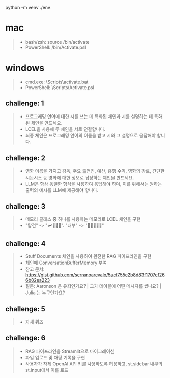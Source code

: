 python -m venv ./env

# mac
> - bash/zsh: source <venv>/bin/activate
> - PowerShell: <venv>/bin/Activate.psl

# windows
> - cmd.exe: <venv>\Scripts\activate.bat
> - PowerShell: <venv>\Scripts\Activate.psl

## challenge: 1
> - 프로그래밍 언어에 대한 시를 쓰는 데 특화된 체인과 시를 설명하는 데 특화된 체인을 만드세요.
> - LCEL을 사용해 두 체인을 서로 연결합니다.
> - 최종 체인은 프로그래밍 언어의 이름을 받고 시와 그 설명으로 응답해야 합니다.

## challenge: 2
> - 영화 이름을 가지고 감독, 주요 출연진, 예산, 흥행 수익, 영화의 장르, 간단한 시놉시스 등 영화에 대한 정보로 답장하는 체인을 만드세요.
> - LLM은 항상 동일한 형식을 사용하여 응답해야 하며, 이를 위해서는 원하는 출력의 예시를 LLM에 제공해야 합니다.

## challenge: 3
> - 메모리 클래스 중 하나를 사용하는 메모리로 LCEL 체인을 구현
> - "탑건" -> "🛩️👨‍✈️🔥". "대부" -> "👨‍👨‍👦🔫🍝"

## challenge: 4
> - Stuff Documents 체인을 사용하여 완전한 RAG 파이프라인을 구현
> - 체인에 ConversationBufferMemory 부여
> - 참고 문서: https://gist.github.com/serranoarevalo/5acf755c2b8d83f1707ef266b82ea223
> - 질문: Aaronson 은 유죄인가요? | 그가 테이블에 어떤 메시지를 썼나요? | Julia 는 누구인가요?

## challenge: 5 
> - 자체 퀴즈

## challenge: 6
> - RAG 파이프라인을 Streamlit으로 마이그레이션
> - 파일 업로드 및 채팅 기록을 구현
> - 사용자가 자체 OpenAI API 키를 사용하도록 허용하고, st.sidebar 내부의 st.input에서 이를 로드